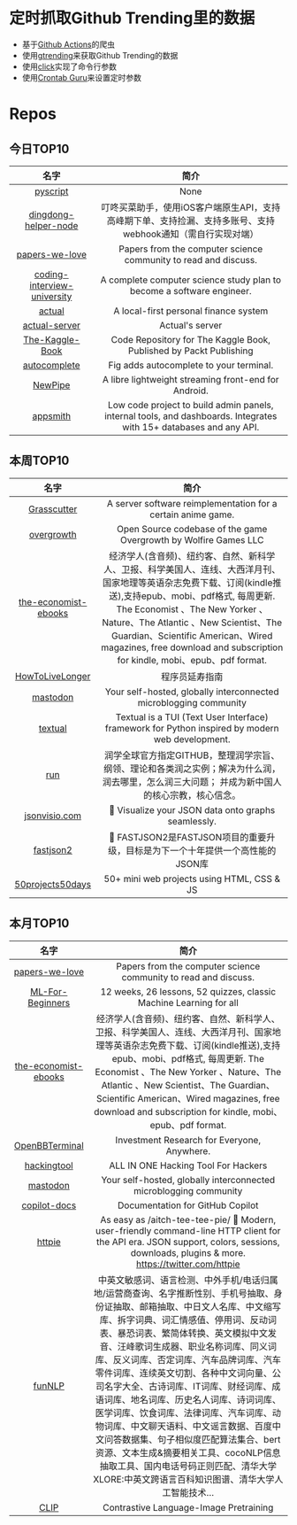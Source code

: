 # 定时抓取Github Trending里的数据
* 基于[Github Actions](https://docs.github.com/en/actions)的爬虫
* 使用[gtrending](https://github.com/hedythedev/gtrending)来获取Github Trending的数据
* 使用[click](https://github.com/pallets/click)实现了命令行参数
* 使用[Crontab Guru](https://crontab.guru/)来设置定时参数

# Repos
## 今日TOP10 
<!-- START OF DAILY_TOP10_REPOS -->
| 名字 | 简介 |
| :----: | :----: |
| [pyscript](https://github.com/pyscript/pyscript) | None |
| [dingdong-helper-node](https://github.com/Runc2333/dingdong-helper-node) | 叮咚买菜助手，使用iOS客户端原生API，支持高峰期下单、支持捡漏、支持多账号、支持webhook通知（需自行实现对端） |
| [papers-we-love](https://github.com/papers-we-love/papers-we-love) | Papers from the computer science community to read and discuss. |
| [coding-interview-university](https://github.com/jwasham/coding-interview-university) | A complete computer science study plan to become a software engineer. |
| [actual](https://github.com/actualbudget/actual) | A local-first personal finance system |
| [actual-server](https://github.com/actualbudget/actual-server) | Actual's server |
| [The-Kaggle-Book](https://github.com/PacktPublishing/The-Kaggle-Book) | Code Repository for The Kaggle Book, Published by Packt Publishing |
| [autocomplete](https://github.com/withfig/autocomplete) | Fig adds autocomplete to your terminal. |
| [NewPipe](https://github.com/TeamNewPipe/NewPipe) | A libre lightweight streaming front-end for Android. |
| [appsmith](https://github.com/appsmithorg/appsmith) | Low code project to build admin panels, internal tools, and dashboards. Integrates with 15+ databases and any API. |
<!-- END OF DAILY_TOP10_REPOS -->

## 本周TOP10
<!-- START OF WEEKLY_TOP10_REPOS -->
| 名字 | 简介 |
| :----: | :----: |
| [Grasscutter](https://github.com/Grasscutters/Grasscutter) | A server software reimplementation for a certain anime game. |
| [overgrowth](https://github.com/WolfireGames/overgrowth) | Open Source codebase of the game Overgrowth by Wolfire Games LLC |
| [the-economist-ebooks](https://github.com/hehonghui/the-economist-ebooks) | 经济学人(含音频)、纽约客、自然、新科学人、卫报、科学美国人、连线、大西洋月刊、国家地理等英语杂志免费下载、订阅(kindle推送),支持epub、mobi、pdf格式, 每周更新. The Economist 、The New Yorker 、Nature、The Atlantic 、New Scientist、The Guardian、Scientific American、Wired magazines, free download and subscription for kindle, mobi、epub、pdf format. |
| [HowToLiveLonger](https://github.com/geekan/HowToLiveLonger) | 程序员延寿指南 | A programmer's guide to live longer |
| [mastodon](https://github.com/mastodon/mastodon) | Your self-hosted, globally interconnected microblogging community |
| [textual](https://github.com/Textualize/textual) | Textual is a TUI (Text User Interface) framework for Python inspired by modern web development. |
| [run](https://github.com/The-Run-Philosophy-Organization/run) | 润学全球官方指定GITHUB，整理润学宗旨、纲领、理论和各类润之实例；解决为什么润，润去哪里，怎么润三大问题； 并成为新中国人的核心宗教，核心信念。 |
| [jsonvisio.com](https://github.com/AykutSarac/jsonvisio.com) | 🧩 Visualize your JSON data onto graphs seamlessly. |
| [fastjson2](https://github.com/alibaba/fastjson2) | 🚄 FASTJSON2是FASTJSON项目的重要升级，目标是为下一个十年提供一个高性能的JSON库 |
| [50projects50days](https://github.com/bradtraversy/50projects50days) | 50+ mini web projects using HTML, CSS & JS |
<!-- END OF WEEKLY_TOP10_REPOS -->

## 本月TOP10
<!-- START OF MONTHLY_TOP10_REPOS -->
| 名字 | 简介 |
| :----: | :----: |
| [papers-we-love](https://github.com/papers-we-love/papers-we-love) | Papers from the computer science community to read and discuss. |
| [ML-For-Beginners](https://github.com/microsoft/ML-For-Beginners) | 12 weeks, 26 lessons, 52 quizzes, classic Machine Learning for all |
| [the-economist-ebooks](https://github.com/hehonghui/the-economist-ebooks) | 经济学人(含音频)、纽约客、自然、新科学人、卫报、科学美国人、连线、大西洋月刊、国家地理等英语杂志免费下载、订阅(kindle推送),支持epub、mobi、pdf格式, 每周更新. The Economist 、The New Yorker 、Nature、The Atlantic 、New Scientist、The Guardian、Scientific American、Wired magazines, free download and subscription for kindle, mobi、epub、pdf format. |
| [OpenBBTerminal](https://github.com/OpenBB-finance/OpenBBTerminal) | Investment Research for Everyone, Anywhere. |
| [hackingtool](https://github.com/Z4nzu/hackingtool) | ALL IN ONE Hacking Tool For Hackers |
| [mastodon](https://github.com/mastodon/mastodon) | Your self-hosted, globally interconnected microblogging community |
| [copilot-docs](https://github.com/github/copilot-docs) | Documentation for GitHub Copilot |
| [httpie](https://github.com/httpie/httpie) | As easy as /aitch-tee-tee-pie/ 🥧 Modern, user-friendly command-line HTTP client for the API era. JSON support, colors, sessions, downloads, plugins & more. https://twitter.com/httpie |
| [funNLP](https://github.com/fighting41love/funNLP) | 中英文敏感词、语言检测、中外手机/电话归属地/运营商查询、名字推断性别、手机号抽取、身份证抽取、邮箱抽取、中日文人名库、中文缩写库、拆字词典、词汇情感值、停用词、反动词表、暴恐词表、繁简体转换、英文模拟中文发音、汪峰歌词生成器、职业名称词库、同义词库、反义词库、否定词库、汽车品牌词库、汽车零件词库、连续英文切割、各种中文词向量、公司名字大全、古诗词库、IT词库、财经词库、成语词库、地名词库、历史名人词库、诗词词库、医学词库、饮食词库、法律词库、汽车词库、动物词库、中文聊天语料、中文谣言数据、百度中文问答数据集、句子相似度匹配算法集合、bert资源、文本生成&摘要相关工具、cocoNLP信息抽取工具、国内电话号码正则匹配、清华大学XLORE:中英文跨语言百科知识图谱、清华大学人工智能技术… |
| [CLIP](https://github.com/openai/CLIP) | Contrastive Language-Image Pretraining |
<!-- END OF MONTHLY_TOP10_REPOS -->
